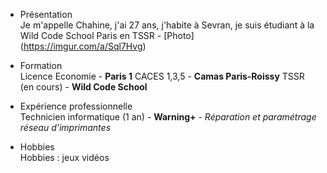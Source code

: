 * Présentation  
  Je m'appelle Chahine, j'ai 27 ans, j'habite à Sevran, je suis étudiant à la Wild Code School Paris en TSSR - [Photo] (https://imgur.com/a/Sql7Hvg)

* Formation  
  Licence Economie - **Paris 1**
  CACES 1,3,5 - **Camas Paris-Roissy**
  TSSR (en cours) - **Wild Code School**

* Expérience professionnelle  
  Technicien informatique (1 an) - **Warning+** - _Réparation et paramétrage réseau d'imprimantes_

* Hobbies  
  Hobbies : jeux vidéos


